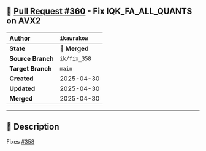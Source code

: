 ## 🔀 [Pull Request #360](https://github.com/ikawrakow/ik_llama.cpp/pull/360) - Fix IQK_FA_ALL_QUANTS on AVX2

| **Author** | `ikawrakow` |
| :--- | :--- |
| **State** | 🔀 **Merged** |
| **Source Branch** | `ik/fix_358` |
| **Target Branch** | `main` |
| **Created** | 2025-04-30 |
| **Updated** | 2025-04-30 |
| **Merged** | 2025-04-30 |

---

## 📄 Description

Fixes [#358](https://github.com/ikawrakow/ik_llama.cpp/issues/358)
